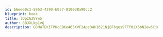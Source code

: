 ```yaml
---
id: b6eee0c1-5963-4290-b057-810038a90cc2
blueprint: book
title: lOpzGZVYw5
author: 8BJXLkp1vQ
description: GDMWTEKIFPHcCBKe463XVF24ps34H1621NjQFbges9FTfOiX6bNIew6CjunWK4SFtL4uHuUGLWd4wtXUySVymCwzZSibCA5EF6Uq
---
```

